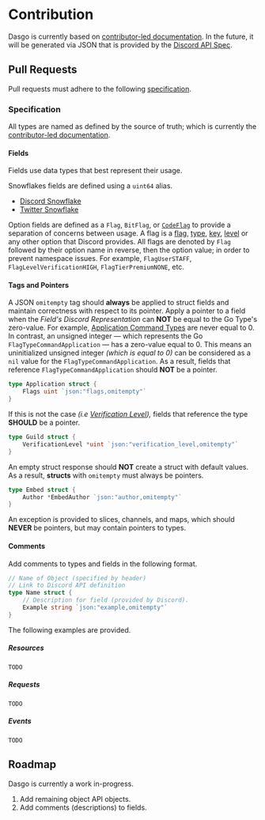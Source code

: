 # Contribution

Dasgo is currently based on [contributor-led documentation](https://github.com/discord/discord-api-docs). In the future, it will be generated via JSON that is provided by the [Discord API Spec](https://github.com/switchupcb/discord-api-spec).

## Pull Requests

Pull requests must adhere to the following [specification](#specification).

### Specification

All types are named as defined by the source of truth; which is currently the [contributor-led documentation](https://github.com/discord/discord-api-docs).

#### Fields

Fields use data types that best represent their usage.

Snowflakes fields are defined using a `uint64` alias.  
- [Discord Snowflake](https://discord.com/developers/docs/reference#snowflakes)  
- [Twitter Snowflake](https://developer.twitter.com/en/docs/twitter-ids)  

Option fields are defined as a `Flag`, `BitFlag`, or [`CodeFlag`](https://discord.com/developers/docs/topics/opcodes-and-status-codes) to provide a separation of concerns between usage. A flag is a [flag](https://discord.com/developers/docs/resources/application#application-object-application-flags), [type](https://discord.com/developers/docs/resources/channel#embed-object-embed-types), [key](https://discord.com/developers/docs/resources/audit-log#audit-log-change-object-audit-log-change-key), [level](https://discord.com/developers/docs/resources/guild#guild-object-verification-level) or any other option that Discord provides. All flags are denoted by `Flag` followed by their option name in reverse, then the option value; in order to prevent namespace issues. For example, `FlagUserSTAFF`, `FlagLevelVerificationHIGH`, `FlagTierPremiumNONE`, etc.

#### Tags and Pointers

A JSON `omitempty` tag should **always** be applied to struct fields and maintain correctness with respect to its pointer. Apply a pointer to a field when the _Field's Discord Representation_ can **NOT** be equal to the Go Type's zero-value. For example, [Application Command Types](https://discord.com/developers/docs/interactions/application-commands#application-command-object-application-command-types) are never equal to 0. In contrast, an unsigned integer — which represents the Go `FlagTypeCommandApplication` — has a zero-value equal to 0. This means an uninitialized unsigned integer _(which is equal to 0)_ can be considered as a `nil` value for the `FlagTypeCommandApplication`. As a result, fields that reference `FlagTypeCommandApplication` should **NOT** be a pointer.

```go
type Application struct {
	Flags uint `json:"flags,omitempty"`
}
```

If this is not the case _(i.e [Verification Level](https://discord.com/developers/docs/resources/guild#guild-object-verification-level)),_ fields that reference the type **SHOULD** be a pointer.
 
```go
type Guild struct {
	VerificationLevel *uint `json:"verification_level,omitempty"`
}
```

An empty struct response should **NOT** create a struct with default values. As a result, **structs** with `omitempty` must always be pointers.

```go
type Embed struct {
	Author *EmbedAuthor `json:"author,omitempty"`
}
```

An exception is provided to slices, channels, and maps, which should **NEVER** be pointers, but may contain pointers to types.

#### Comments

Add comments to types and fields in the following format.
```go
// Name of Object (specified by header)
// Link to Discord API definition
type Name struct {
    // Description for field (provided by Discord).
    Example string `json:"example,omitempty"`
}
```

The following examples are provided.

##### Resources

```
TODO
```

##### Requests

```
TODO
```

##### Events

```
TODO
```

## Roadmap

Dasgo is currently a work in-progress.

1. Add remaining object API objects.
2. Add comments (descriptions) to fields.
